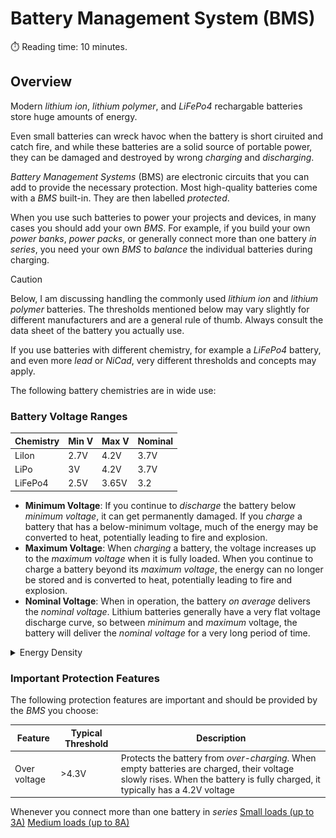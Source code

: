 # Battery Management System (BMS)
:stopwatch: Reading time: 10 minutes.

## Overview

Modern *lithium ion*, *lithium polymer*, and *LiFePo4* rechargable batteries store huge amounts of energy. 

Even small batteries can wreck havoc when the battery is short ciruited and catch fire, and while these batteries are a solid source of portable power, they can be damaged and destroyed by wrong *charging* and *discharging*.

*Battery Management Systems* (BMS) are electronic circuits that you can add to provide the necessary protection. Most high-quality batteries come with a *BMS* built-in. They are then labelled *protected*.

When you use such batteries to power your projects and devices, in many cases you should add your own *BMS*. For example, if you build your own *power banks*, *power packs*, or generally connect more than one battery *in series*, you need your own *BMS* to *balance* the individual batteries during charging.

> [!CAUTION]
> Below, I am discussing handling the commonly used *lithium ion* and *lithium polymer* batteries. The thresholds mentioned below may vary slightly for different manufacturers and are a general rule of thumb. Always consult the data sheet of the battery you actually use.
>
> If you use batteries with different chemistry, for example a *LiFePo4* battery, and even more *lead* or *NiCad*, very different thresholds and concepts may apply.
>
> The following battery chemistries are in wide use:

### Battery Voltage Ranges

| Chemistry | Min V | Max V | Nominal | 
| --- | --- | --- | --- | 
| LiIon | 2.7V | 4.2V | 3.7V | 
| LiPo | 3V | 4.2V | 3.7V | 
| LiFePo4 | 2.5V | 3.65V | 3.2 | 

* **Minimum Voltage**: If you continue to *discharge* the battery below *minimum voltage*, it can get permanently damaged. If you *charge* a battery that has a below-minimum voltage, much of the energy may be converted to heat, potentially leading to fire and explosion.
* **Maximum Voltage**: When *charging* a battery, the voltage increases up to the *maximum voltage* when it is fully loaded. When you continue to charge a battery beyond its *maximum voltage*, the energy can no longer be stored and is converted to heat, potentially leading to fire and explosion.
* **Nominal Voltage**: When in operation, the battery *on average* delivers the *nominal voltage*. Lithium batteries generally have a very flat voltage discharge curve, so between *minimum* and *maximum* voltage, the battery will deliver the *nominal voltage* for a very long period of time.

<details>
  <summary>Energy Density</summary><br/>

### Energy Density and Use Cases

* *LiIon* and *LiPo* batteries have a very high energy density. They are used when space restraints exist and when weight is a consideration (i.e. in drones).
* *LiPo* batteries come as pouches in various sizes and shapes. They are often used inside of devices where space constraints exist.
* *LiFePo4* batteries have a slightly lower energy density. To store the same amount of energy, they are a bit bulkier and heavier. Other than *LiPo* and *LiIon*, *LiFePo4* batteries do not typically explode when damaged and are considered much safer. They also can provide a much higher discharge current.  Both is important when dealing with large energy capacities. *LiFePo4* is more robust, too: with a lifespan of 10 years and 3000 recharge cycles, they last much longer than other battery chemistries. *LiFePo4* is used in *high capacity* batteries and when space and weight is no constraint, i.e. boats, RC, photo voltaic storage, emergency power supply.  

Energy density is the amount of energy stored, measured either by weight (*Wh/kg* - Watt hours per kilogram) or by volume (*Wh/l* - Watt hours per liter).

The chart below (taken from [MDPI](https://www.mdpi.com/1996-1073/12/6/1074/htm)) illustrates the fundamental differences in energy density between different battery chemistries. The key takeaway is that all *lithium*-based batteries have a much higher energy density compared to older technology such as *NiMH*, *NiCad*, let alone *lead acid* car batteries.

<img src="images/density.jpg" width="80%" height="80%" />
</details>

### Important Protection Features

The following protection features are important and should be provided by the *BMS* you choose:

| Feature | Typical Threshold | Description |
| --- | --- | --- |
| Over voltage | >4.3V | Protects the battery from *over-charging*. When empty batteries are charged, their voltage slowly rises. When the battery is fully charged, it typically has a 4.2V voltage

Whenever you connect more than one battery in *series*
[Small loads (up to 3A)](small)
[Medium loads (up to 8A)](medium)
